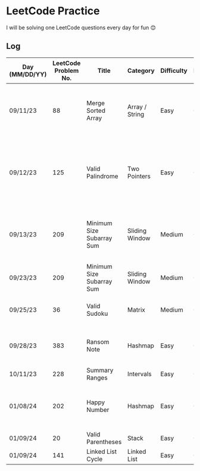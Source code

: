 # LeetCode Practice

I will be solving one LeetCode questions every day for fun 😊

## Log
| Day (MM/DD/YY) | LeetCode Problem No. | Title                     | Category       | Difficulty | Language | Time complexity                                                          | Space complexity | Notes                                                                    | Time spent (min) | My solution result  | File                     |
|----------------|----------------------|---------------------------|----------------|------------|----------|--------------------------------------------------------------------------|------------------|--------------------------------------------------------------------------|------------------|---------------------|--------------------------|
| 09/11/23       | 88                   | Merge Sorted Array        | Array / String | Easy       | C++      | O(m+n)                                                                   | O(m+n+max(m,n))  | Using two pointers. Careful with index out of bound                      | 60               | Accepted            | [q88.cpp](q88.cpp)       |
| 09/12/23       | 125                  | Valid Palindrome          | Two Pointers   | Easy       | C++      | O(n)                                                                     | O(n)             | Still two pointers. Need to know some language build-in string functions | 20               | Accepted            | [q125.cpp](q125.cpp)     |
| 09/13/23       | 209                  | Minimum Size Subarray Sum | Sliding Window | Medium     | C++      | O(n + (n-1) + (n-2) + ... + (n-n) ) which is (n^2 + n) / 2. Thus, O(n^2) | O(n)             | Seems LeetCode is not happy with my  =O(n^2) solution                    | 50               | Time Limit Exceeded | [q209.cpp](q209.cpp)     |
| 09/23/23       | 209                  | Minimum Size Subarray Sum | Sliding Window | Medium     | C++      | O(n)                                                                     | O(1)             | LeetCode solution                                                        | 30               | NA                  | [q209-2.cpp](q209-2.cpp) |
| 09/25/23       | 36                   | Valid Sudoku              | Matrix         | Medium     | C++      | O(n)                                                                     | O(n)             | Ideas from LeetCode solution                                             | 30               | Accepted            | [q36.cpp](q36.cpp)       |
| 09/28/23       | 383                  | Ransom Note               | Hashmap        | Easy       | C++      | O(m+n)                                                                   | O(1)             | Easy if you can think of using hashmap                                   | 20               | Accepted            | [q383.cpp](q383.cpp)     |
| 10/11/23       | 228                  | Summary Ranges            | Intervals      | Easy       | C++      | O(n)                                                                     | O(1)             |                                                                          | 30               | Accepted            | [q228.cpp](q228.cpp)     |
| 01/08/24       | 202                  | Happy Number              | Hashmap        | Easy       | C++      | O(logn)                                                                  | O(n)             | Should come up with hashset to check for cycle                           | 60               | Wrong Answer        | [q202.cpp](q202.cpp)     |
| 01/09/24       | 20                   | Valid Parentheses         | Stack          | Easy       | C++      | O(n)                                                                     | O(n)             |                                                                          | 30               | Accepted            | [q20.cpp](q20.cpp)       |
| 01/09/24       | 141                  | Linked List Cycle         | Linked List    | Easy       | C++      | O(n)                                                                     | O(1)             |                                                                          | 15               | Accepted            | [q141.cpp](q141.cpp)     |
